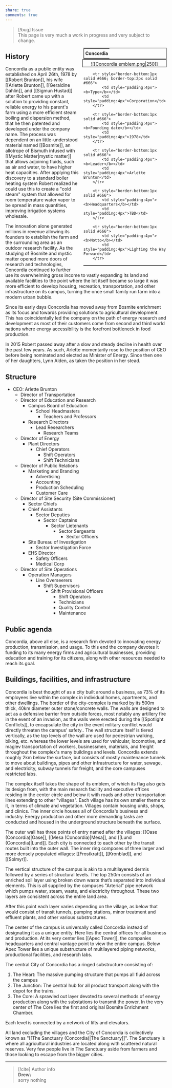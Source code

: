 ```yaml
---  
share: true  
comments: true  
---  
```

> [!bug] Issue  
> This page is very much a work in progress and very subject to change.  
  
<div style="float:right; clear:right; width:260px; margin:0 0 0 14; border-collapse:collapse">  
  <table style="float:right; clear:right; width:260px; margin:0 0 0 14; border:2px solid #666; line-height:1.5; border-collapse:collapse; font-size:smaller">  
	<tr>  
		<th colspan="2" style="border-bottom:2px solid #666; font-size:larger; padding:4px; text-align:center">Concordia</th>  
	</tr></table>  
  </div>  
  
  <span align="center" style="float:right; clear:right; width:260px; margin:0 0 0 14; padding:4 0 0 0; border:2px solid #666; border-collapse:collapse">![[Concordia emblem.png|250]]</span>  
    
  <div style="float:right; clear:right; width:260px; margin:0 0 0 14; border-collapse:collapse">  
    <table style="float:right; clear:right; width:260px; margin:0 0 7 14; border:2px solid #666; border-top:1px solid #666; line-height:1.5; border-collapse:collapse; font-size:smaller">  
    
		<tr style="border-bottom:1px solid #666; border-top:2px solid #666">  
			<td style="padding:4px"><b>Type</b></td>  
			<td style="padding:4px">Corporation</td>  
		</tr>  
	  
		<tr style="border-bottom:1px solid #666">  
			<td style="padding:4px"><b>Founding date</b></td>  
			<td style="padding:4px">1978</td>  
		</tr>  
		  
		<tr style="border-bottom:1px solid #666">  
			<td style="padding:4px"><b>Leader</b></td>  
			<td style="padding:4px">Arlette Brunton</td>  
		</tr>  
	  
		<tr style="border-bottom:1px solid #666">  
			<td style="padding:4px"><b>Headquarters</b></td>  
			<td style="padding:4px">TBD</td>  
		</tr>  
	  
		<tr style="border-bottom:1px solid #666">  
			<td style="padding:4px"><b>Motto</b></td>  
			<td style="padding:4px">Lighting the Way Forward</td>  
		</tr>  
	  
  </table>  
</div>  
  
## History  
  
Concordia as a public entity was established on April 26th, 1978 by [[Robert Brunton]], his wife [[Arlette Brunton]], [[Geraldine Dahlin]], and [[Sigmun Hustad]] after Robert came up with a solution to providing constant, reliable energy to his parent's farm using a more efficient steam boiling and dispersion method, that he then patented and developed under the company name. The process was dependent on an little-understood material named [[Bosmite]], an allotrope of Bismuth infused with [[Mystic Matter|mystic matter]] that allows adjoining fluids, such as air and water, to have higher heat capacities. After applying this discovery to a standard boiler heating system Robert realized he could use this to create a "cold steam" system that allowed for room temperature water vapor to be spread in mass quantities, improving irrigation systems wholesale.    
  
The innovation alone generated millions in revenue allowing its founders to establish the farm and the surrounding area as an outdoor research facility. As the studying of Bosmite and mystic matter opened more doors of research and technologies, Concordia continued to further use its overwhelming gross income to vastly expanding its land and available facilities to the point where the lot itself became so large it was more efficient to develop housing, recreation, transportation, and other infrastructure on its campus, turning the once small family run farm into a modern urban bubble.    
  
Since its early days Concordia has moved away from Bosmite enrichment as its focus and towards providing solutions to agricultural development. This has coincidentally led the company on the path of energy research and development as most of their customers come from second and third world nations where energy accessibility is the forefront bottleneck in food production.    
  
In 2015 Robert passed away after a slow and steady decline in health over the past few years. As such, Arlette momentarily rose to the position of CEO before being nominated and elected as Minister of Energy. Since then one of her daughters, Lynn Alden, as taken the position in her stead.  
  
## Structure   
  
- CEO: Arlette Brunton  
	- Director of Transportation  
	- Director of Education and Research  
		- Campus Board of Education  
			- School Headmasters  
				- Teachers and Professors   
		- Research Directors   
			- Lead Researchers   
				- Research Teams   
	- Director of Energy   
		- Plant Directors   
			- Chief Operators   
				- Shift Operators   
				- Shift Technicians    
	- Director of Public Relations   
		- Marketing and Branding   
			- Advertising   
			- Accounting   
			- Production Scheduling   
			- Customer Care   
	- Director of Site Security (Site Commissioner)   
		- Sector Chiefs   
		- Chief Assistants   
			- Sector Deputies   
				- Sector Captains   
					- Sector Lietenants   
						- Sector Sergeants   
							- Sector Officers   
		- Site Bureau of Investigation   
			- Sector Investigation Force   
		- EHS Director   
			- Safety Officers   
			- Medical Corp   
	- Director of Site Operations   
		- Operation Managers   
			- Line Overseerers   
				- Shift Supervisors   
					- Shift Provisional Officers   
						- Shift Operators   
						- Technicians    
						- Quality Control   
						- Maintenance  
  
## Public agenda  
  
Concordia, above all else, is a research firm devoted to innovating energy production, transmission, and usage. To this end the company devotes it funding to its many energy firms and agricultural businesses, providing education and training for its citizens, along with other resources needed to reach its goal.  
  
## Buildings, facilities, and infrastructure  
  
Concordia is best thought of as a city built around a business, as 73% of its employees live within the complex in individual homes, apartments, and other dwellings. The border of the city-complex is marked by its 500m thick, 40km diameter outer stone/concrete walls. The walls are designed to act as a defensive barrier from outside forces, most notably any artillery fire in the event of an invasion, as the walls were erected during the [[Spotlight Conflicts]], to encapsulate the city in the event military conflict would directly threaten the campus' safety.. The wall structure itself is tiered vertically, as the top levels of the wall are used for pedestrian walking, biking, etc. whereas the lower levels are used for vehicular, locomotive, and maglev transportation of workers, businessmen, materials, and freight throughout the complex's many buildings and levels. Concordia extends roughly 2km below the surface, but consists of mostly maintenance tunnels to move about buildings, pipes and other infrastructure for water, sewage, and electricity, subway tunnels for freight, and the core campuses restricted labs.    
  
The complex itself takes the shape of its emblem, of which its flag also gets its design from, with the main research facility and executive offices residing in the center circle and below it with roads and other transportation lines extending to other "villages". Each village has its own smaller theme to it, in terms of climate and vegetation. Villages contain housing units, shops, and clinics. The inner circle houses all of Concordia's business and industry. Energy production and other more demanding tasks are conducted and housed in the underground structure beneath the surface.    
  
The outer wall has three points of entry named after the villages: [[Oase (Concordia)|Oase]], [[Mesa (Concordia)|Mesa]], and [[Lund (Concordia)|Lund]]. Each city is connected to each other by the transit routes built into the outer wall. The inner ring composes of three larger and more densely populated villages: [[Frostkratt]], [[Kronblad]], and [[Solmyr]].    
  
The vertical structure of the campus is akin to a multilayered dermis followed by a series of structural levels. The top 250m consists of an enriched soil layer using broken down waste that’s separated into individual elements. This is all supplied by the campuses "Arterial" pipe network which pumps water, steam, waste, and electricity throughout. These two layers are consistent across the entire land area.   
  
After this point each layer varies depending on the village, as below that would consist of transit tunnels, pumping stations, minor treatment and effluent plants, and other various substructures.    
  
The center of the campus is universally called Concordia instead of designating it as a unique entity. Here lies the central offices for all business and production. At its very center lies [[Apec Tower]], the companies headquarters and central vantage point to view the entire campus. Below Apec Tower lies a unique substructure of multilayered piping networks, productional facilities, and research labs.   
  
The central City of Concordia has a ringed substructure consisting of:   
  
1.  The Heart: The massive pumping structure that pumps all fluid across the campus   
2.  The Junction: The central hub for all product transport along with the depot for the trains.   
3.  The Core: A sprawled out layer devoted to several methods of energy production along with the substations to transmit the power. In the very center of The Core lies the first and original Bosmite Enrichment Chamber.    
  
Each level is connected by a network of lifts and elevators.    
  
All land excluding the villages and the City of Concordia is collectively known as "[[The Sanctuary (Concordia)|The Sanctuary]]". The Sanctuary is where all agricultural industries are located along with scattered natural reserves. Very few people live in The Sanctuary aside from farmers and those looking to escape from the bigger cities.  
  
-----  
> [!cite] Author info  
> **Drew**\  
> sorry nothing